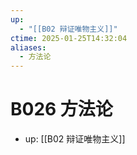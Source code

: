 ```yaml
---
up:
  - "[[B02 辩证唯物主义]]"
ctime: 2025-01-25T14:32:04
aliases:
  - 方法论
---
```


# B026 方法论

- up: [[B02 辩证唯物主义]]
